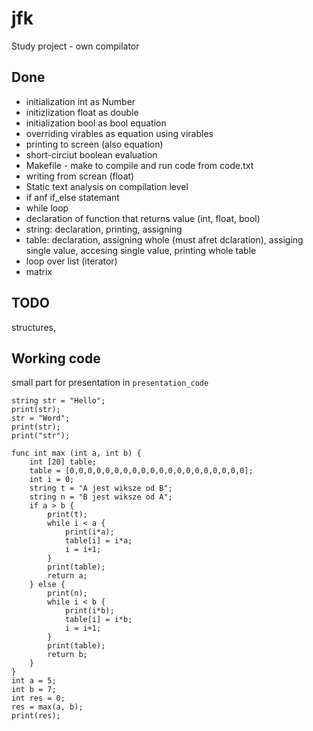 # jfk
Study project - own compilator

## Done
* initialization int as Number
* initizlization float as double
* initialization bool as bool equation
* overriding virables as equation using virables
* printing to screen (also equation)
* short-circiut boolean evaluation
* Makefile - make to compile and run code from code.txt
* writing from screan (float)
* Static text analysis on compilation level
* if anf if_else statemant
* while loop
* declaration of function that returns value (int, float, bool)
* string: declaration, printing, assigning
* table: declaration, assigning whole (must afret dclaration), assiging single value, accesing single value, printing whole table
* loop over list (iterator)
* matrix
  
## TODO
structures,

## Working code
small part for presentation in `presentation_code`

```
string str = "Hello";
print(str);
str = "Word";
print(str);
print("str");

func int max (int a, int b) {
    int [20] table;
    table = [0,0,0,0,0,0,0,0,0,0,0,0,0,0,0,0,0,0,0,0];
    int i = 0;
    string t = "A jest wiksze od B";
    string n = "B jest wiksze od A";
    if a > b {
        print(t);
        while i < a {
            print(i*a);
            table[i] = i*a;
            i = i+1;
        }
        print(table);
        return a;
    } else {
        print(n);
        while i < b {
            print(i*b);
            table[i] = i*b;
            i = i+1;
        }
        print(table);
        return b;
    }
}
int a = 5;
int b = 7;
int res = 0;
res = max(a, b);
print(res);
```
